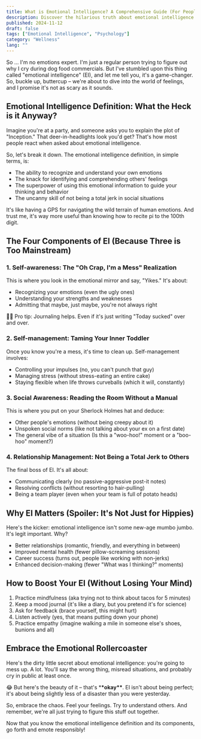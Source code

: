 ```yaml
---
title: What is Emotional Intelligence? A Comprehensive Guide (For People Who Hate Comprehensive Guides)
description: Discover the hilarious truth about emotional intelligence. Learn the EI definition and how to level up your emotional game. No PhD required!
published: 2024-11-12
draft: false
tags: ["Emotional Intelligence", "Psychology"]
category: "Wellness"
lang: ""
---
```


<!-- ![Hero Image](./heroImage.jpg) -->

So … I'm no emotions expert. I'm just a regular person trying to figure out why I cry during dog food commercials. But I've stumbled upon this thing called "emotional intelligence" (EI), and let me tell you, it's a game-changer. So, buckle up, buttercup – we're about to dive into the world of feelings, and I promise it's not as scary as it sounds.


## Emotional Intelligence Definition: What the Heck is it Anyway?

Imagine you're at a party, and someone asks you to explain the plot of "Inception." That deer-in-headlights look you'd get? That's how most people react when asked about emotional intelligence.

So, let's break it down. The emotional intelligence definition, in simple terms, is:

- The ability to recognize and understand your own emotions
- The knack for identifying and comprehending others' feelings
- The superpower of using this emotional information to guide your thinking and behavior
- The uncanny skill of not being a total jerk in social situations

It's like having a GPS for navigating the wild terrain of human emotions. And trust me, it's way more useful than knowing how to recite pi to the 100th digit.

## The Four Components of EI (Because Three is Too Mainstream)

### 1. Self-awareness: The "Oh Crap, I'm a Mess" Realization

This is where you look in the emotional mirror and say, "Yikes." It's about:

- Recognizing your emotions (even the ugly ones)
- Understanding your strengths and weaknesses
- Admitting that maybe, just maybe, you're not always right

💁‍♀️ Pro tip: Journaling helps. Even if it's just writing "Today sucked" over and over.

### 2. Self-management: Taming Your Inner Toddler

Once you know you're a mess, it's time to clean up. Self-management involves:

- Controlling your impulses (no, you can't punch that guy)
- Managing stress (without stress-eating an entire cake)
- Staying flexible when life throws curveballs (which it will, constantly)

### 3. Social Awareness: Reading the Room Without a Manual

This is where you put on your Sherlock Holmes hat and deduce:

- Other people's emotions (without being creepy about it)
- Unspoken social norms (like not talking about your ex on a first date)
- The general vibe of a situation (Is this a "woo-hoo!" moment or a "boo-hoo" moment?)

### 4. Relationship Management: Not Being a Total Jerk to Others

The final boss of EI. It's all about:

- Communicating clearly (no passive-aggressive post-it notes)
- Resolving conflicts (without resorting to hair-pulling)
- Being a team player (even when your team is full of potato heads)

## Why EI Matters (Spoiler: It's Not Just for Hippies)

Here's the kicker: emotional intelligence isn't some new-age mumbo jumbo. It's legit important. Why?

- Better relationships (romantic, friendly, and everything in between)
- Improved mental health (fewer pillow-screaming sessions)
- Career success (turns out, people like working with non-jerks)
- Enhanced decision-making (fewer "What was I thinking?" moments)

## How to Boost Your EI (Without Losing Your Mind)

1. Practice mindfulness (aka trying not to think about tacos for 5 minutes)
2. Keep a mood journal (it's like a diary, but you pretend it's for science)
3. Ask for feedback (brace yourself, this might hurt)
4. Listen actively (yes, that means putting down your phone)
5. Practice empathy (imagine walking a mile in someone else's shoes, bunions and all)

## Embrace the Emotional Rollercoaster

Here's the dirty little secret about emotional intelligence: you're going to mess up. A lot. You'll say the wrong thing, misread situations, and probably cry in public at least once.

😂 But here's the beauty of it – that's \***\*okay\*\***. EI isn't about being perfect; it's about being slightly less of a disaster than you were yesterday.

So, embrace the chaos. Feel your feelings. Try to understand others. And remember, we're all just trying to figure this stuff out together.

Now that you know the emotional intelligence definition and its components, go forth and emote responsibly!

